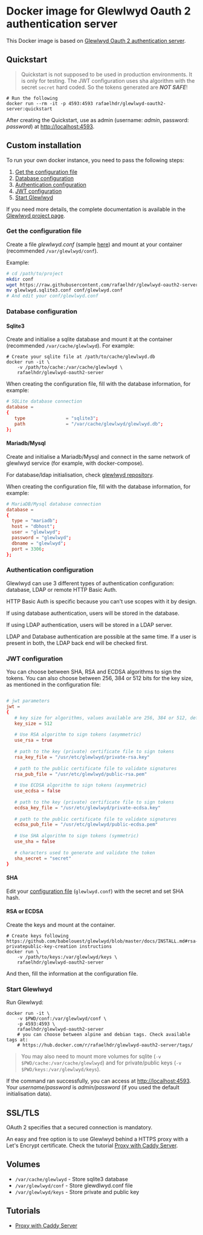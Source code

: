 # Docker image for Glewlwyd Oauth 2 authentication server

This Docker image is based on [Glewlwyd Oauth 2 authentication server](https://github.com/babelouest/glewlwyd).

## Quickstart

> Quickstart is not supposed to be used in production environments. It is only for testing.
> The JWT configuration uses sha algorithm with the secret `secret` hard coded. So the tokens generated are **_NOT SAFE_**!

```shell
# Run the following
docker run --rm -it -p 4593:4593 rafaelhdr/glewlwyd-oauth2-server:quickstart
```

After creating the Quickstart, use as admin (username: *admin*, password: *password*) at [http://localhost:4593](http://localhost:4593).

## Custom installation

To run your own docker instance, you need to pass the following steps:

1. [Get the configuration file](#get-the-configuration-file)
2. [Database configuration](#database-configuration)
3. [Authentication configuration](#authentication-configuration)
4. [JWT configuration](#jwt-configuration)
5. [Start Glewlwyd](#start-glewlwyd)

If you need more details, the complete documentation is available in the [Glewlwyd project page](https://github.com/babelouest/glewlwyd/blob/master/docs/INSTALL.md).

### Get the configuration file

Create a file *glewlwyd.conf* (sample [here](https://github.com/babelouest/glewlwyd/blob/master/glewlwyd.conf.sample)) and mount at your container (recommended `/var/glewlwyd/conf`).

Example:

```sh
# cd /path/to/project
mkdir conf
wget https://raw.githubusercontent.com/rafaelhdr/glewlwyd-oauth2-server/master/sqlite3/quickstart/glewlwyd.sqlite3.conf
mv glewlwyd.sqlite3.conf conf/glewlwyd.conf
# And edit your conf/glewlwyd.conf
```

### Database configuration

#### Sqlite3

Create and initialise a sqlite database and mount it at the container (recommended `/var/cache/glewlwyd`). For example:

```shell
# Create your sqlite file at /path/to/cache/glewlwyd.db
docker run -it \
    -v /path/to/cache:/var/cache/glewlwyd \
    rafaelhdr/glewlwyd-oauth2-server
```

When creating the configuration file, fill with the database information, for example:

```conf
# SQLite database connection
database =
{
   type               = "sqlite3";
   path               = "/var/cache/glewlwyd/glewlwyd.db";
};
```

#### Mariadb/Mysql

Create and initialise a Mariadb/Mysql and connect in the same network of glewlwyd service (for example, with docker-compose).

For database/ldap initialisation, check [glewlwyd repository](https://github.com/babelouest/glewlwyd/blob/master/docs/INSTALL.md#data-storage-backend-initialisation).

When creating the configuration file, fill with the database information, for example:

```conf
# MariaDB/Mysql database connection
database =
{
  type = "mariadb";
  host = "dbhost";
  user = "glewlwyd";
  password = "glewlwyd";
  dbname = "glewlwyd";
  port = 3306;
};
```

### Authentication configuration

Glewlwyd can use 3 different types of authentication configuration: database, LDAP or remote HTTP Basic Auth.

HTTP Basic Auth is specific because you can't use scopes with it by design.

If using database authentication, users will be stored in the database.

If using LDAP authentication, users will be stored in a LDAP server.

LDAP and Database authentication are possible at the same time. If a user is present in both, the LDAP back end will be checked first.

### JWT configuration

You can choose between SHA, RSA and ECDSA algorithms to sign the tokens. You can also choose between 256, 384 or 512 bits for the key size, as mentioned in the configuration file:

```conf

# jwt parameters
jwt =
{
   # key size for algorithms, values available are 256, 384 or 512, default 512
   key_size = 512
   
   # Use RSA algorithm to sign tokens (asymmetric)
   use_rsa = true
   
   # path to the key (private) certificate file to sign tokens
   rsa_key_file = "/usr/etc/glewlwyd/private-rsa.key"
   
   # path to the public certificate file to validate signatures
   rsa_pub_file = "/usr/etc/glewlwyd/public-rsa.pem"
   
   # Use ECDSA algorithm to sign tokens (asymmetric)
   use_ecdsa = false
   
   # path to the key (private) certificate file to sign tokens
   ecdsa_key_file = "/usr/etc/glewlwyd/private-ecdsa.key"
   
   # path to the public certificate file to validate signatures
   ecdsa_pub_file = "/usr/etc/glewlwyd/public-ecdsa.pem"
   
   # Use SHA algorithm to sign tokens (symmetric)
   use_sha = false
   
   # characters used to generate and validate the token
   sha_secret = "secret"
}
```

#### SHA

Edit your [configuration file](#configuration-file) (`glewlwyd.conf`) with the secret and set SHA hash.

#### RSA or ECDSA

Create the keys and mount at the container.

```shell
# Create keys following https://github.com/babelouest/glewlwyd/blob/master/docs/INSTALL.md#rsa-privatepublic-key-creation instructions
docker run \
    -v /path/to/keys:/var/glewlwyd/keys \
    rafaelhdr/glewlwyd-oauth2-server
```

And then, fill the information at the configuration file.

### Start Glewlwyd

Run Glewlwyd:

```shell
docker run -it \
    -v $PWD/conf:/var/glewlwyd/conf \
    -p 4593:4593 \
    rafaelhdr/glewlwyd-oauth2-server
    # you can choose between alpine and debian tags. Check available tags at:
    # https://hub.docker.com/r/rafaelhdr/glewlwyd-oauth2-server/tags/
```

> You may also need to mount more volumes for sqlite (`-v $PWD/cache:/var/cache/glewlwyd`) and for private/public keys (`-v $PWD/keys:/var/glewlwyd/keys`).

If the command ran successfully, you can access at [http://localhost:4593](http://localhost:4593). Your *username/password* is *admin/password* (if you used the default initialisation data).

## SSL/TLS

OAuth 2 specifies that a secured connection is mandatory.

An easy and free option is to use Glewlwyd behind a HTTPS proxy with a Let's Encrypt certificate. Check the tutorial [Proxy with Caddy Server](https://github.com/rafaelhdr/glewlwyd-oauth2-server/blob/master/tutorials/proxy-with-caddy-server.md).

## Volumes

* `/var/cache/glewlwyd` - Store sqlite3 database
* `/var/glewlwyd/conf` - Store glewdlwyd.conf file
* `/var/glewlwyd/keys` - Store private and public key

## Tutorials

* [Proxy with Caddy Server](https://github.com/rafaelhdr/glewlwyd-oauth2-server/blob/master/tutorials/proxy-with-caddy-server.md)
